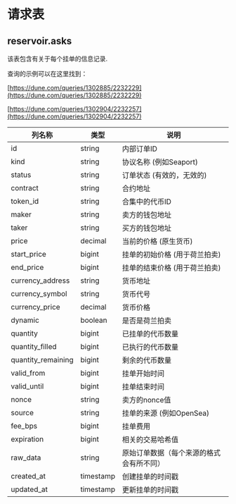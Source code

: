 # 请求表

## **reservoir.asks**

该表包含有关于每个挂单的信息记录.

查询的示例可以在这里找到：

[https://dune.com/queries/1302885/2232229](https://dune.com/queries/1302885/2232229)

[https://dune.com/queries/1302904/2232257](https://dune.com/queries/1302904/2232257)

| **列名称**     | **类型**  | **说明**                              |
|---------------------|-----------|----------------------------------------------|
| id                  | string    | 内部订单ID                            |
| kind                | string    | 协议名称 (例如Seaport)                 |
| status              | string    | 订单状态 (有效的，无效的)              |
| contract            | string    | 合约地址                             |
| token\_id           | string    | 合集中的代币ID            |
| maker               | string    | 卖方的钱包地址                         |
| taker               | string    | 买方的钱包地址                        |
| price               | decimal   | 当前的价格 (原生货币)          |
| start\_price        | bigint    | 挂单的初始价格 (用于荷兰拍卖)     |
| end\_price          | bigint    | 挂单的结束价格 (用于荷兰拍卖)       |
| currency\_address   | string    | 货币地址                             |
| currency\_symbol    | string    | 货币代号                              |
| currency\_price     | decimal   | 货币价格                               |
| dynamic             | boolean   | 是否是荷兰拍卖                            |
| quantity            | bigint    | 已挂单的代币数量              |
| quantity\_filled    | bigint    | 已执行的代币数量             |
| quantity\_remaining | bigint    | 剩余的代币数量                   |
| valid\_from         | bigint    | 挂单开始时间                          |
| valid\_until        | bigint    | 挂单结束时间                             |
| nonce               | string    | 卖方的nonce值                 |
| source              | string    | 挂单的来源 (例如OpenSea)      |
| fee\_bps            | bigint    | 挂单费用                                  |
| expiration          | bigint    | 相关的交易哈希值                  |
| raw\_data           | string    | 原始订单数据（每个来源的格式会有所不同） |
| created\_at         | timestamp | 创建挂单的时间戳            |
| updated\_at         | timestamp | 更新挂单的时间戳            |

